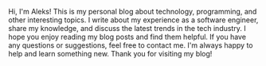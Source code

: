 Hi, I'm Aleks!
This is my personal blog about technology, programming, and other interesting topics. I write about my experience as a software engineer, share my knowledge, and discuss the latest trends in the tech industry. I hope you enjoy reading my blog posts and find them helpful. If you have any questions or suggestions, feel free to contact me. I'm always happy to help and learn something new. Thank you for visiting my blog!
